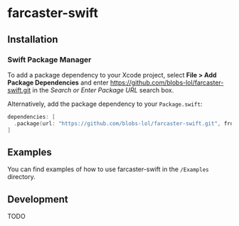 # farcaster-swift

## Installation

### Swift Package Manager

To add a package dependency to your Xcode project, select **File > Add Package Dependencies** and
enter https://github.com/blobs-lol/farcaster-swift.git in the _Search or Enter Package URL_ search box.

Alternatively, add the package dependency to your `Package.swift`:

```swift
dependencies: [
  .package(url: "https://github.com/blobs-lol/farcaster-swift.git", from: "0.0.1")
]
```

## Examples

You can find examples of how to use farcaster-swift in the `/Examples` directory.

## Development

TODO
